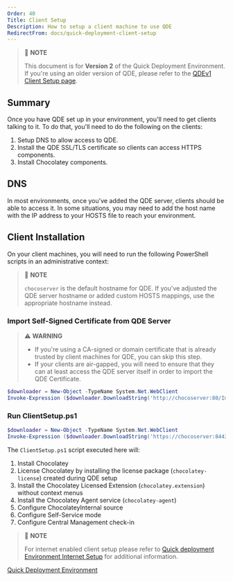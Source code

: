 ```yaml
---
Order: 40
Title: Client Setup
Description: How to setup a client machine to use QDE
RedirectFrom: docs/quick-deployment-client-setup
---
```


> 📝 **NOTE**
>
> This document is for **Version 2** of the Quick Deployment Environment.
> If you're using an older version of QDE, please refer to the [QDEv1 Client Setup page](./v1/client-setup).

## Summary

Once you have QDE set up in your environment, you'll need to get clients talking to it.
To do that, you'll need to do the following on the clients:

1. Setup DNS to allow access to QDE.
1. Install the QDE SSL/TLS certificate so clients can access HTTPS components.
1. Install Chocolatey components.

## DNS

In most environments, once you've added the QDE server, clients should be able to access it.
In some situations, you may need to add the host name with the IP address to your HOSTS file to reach your environment.

## Client Installation

On your client machines, you will need to run the following PowerShell scripts in an administrative context:

> 📝 **NOTE**
>
> `chocoserver` is the default hostname for QDE.
> If you've adjusted the QDE server hostname or added custom HOSTS mappings, use the appropriate hostname instead.

### Import Self-Signed Certificate from QDE Server

> ⚠️ **WARNING**
>
> - If you're using a CA-signed or domain certificate that is already trusted by client machines for QDE, you can skip this step.
> - If your clients are air-gapped, you will need to ensure that they can at least access the QDE server itself in order to import the QDE Certificate.

```powershell
$downloader = New-Object -TypeName System.Net.WebClient
Invoke-Expression ($downloader.DownloadString('http://chocoserver:80/Import-ChocoServerCertificate.ps1'))
```

### Run ClientSetup.ps1

```powershell
$downloader = New-Object -TypeName System.Net.WebClient
Invoke-Expression ($downloader.DownloadString('https://chocoserver:8443/repository/choco-install/ClientSetup.ps1'))
```

The `ClientSetup.ps1` script executed here will:

1. Install Chocolatey
1. License Chocolatey by installing the license package (`chocolatey-license`) created during QDE setup
1. Install the Chocolatey Licensed Extension (`chocolatey.extension`) without context menus
1. Install the Chocolatey Agent service (`chocolatey-agent`)
1. Configure ChocolateyInternal source
1. Configure Self-Service mode
1. Configure Central Management check-in

> 📝 **NOTE**
>
> For internet enabled client setup please refer to [Quick deployment Environment Internet Setup](./internet-setup) for additional information.

[Quick Deployment Environment](./)
